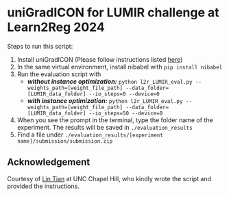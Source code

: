 
# uniGradICON for LUMIR challenge at Learn2Reg 2024

Steps to run this script:
1. Install uniGradICON (Please follow instructions listed [here](https://github.com/uncbiag/uniGradICON))
2. In the same virtual environment, install nibabel with `pip install nibabel`
3. Run the evaluation script with
   - ***without instance optimization:*** `python l2r_LUMIR_eval.py --weights_path=[weight_file_path] --data_folder=[LUMIR_data_folder] --io_steps=0 --device=0`
   - ***with instance optimization:*** `python l2r_LUMIR_eval.py --weights_path=[weight_file_path] --data_folder=[LUMIR_data_folder] --io_steps=50 --device=0`
4. When you see the prompt in the terminal, type the folder name of the experiment. The results will be saved in `./evaluation_results`
5. Find a file under `./evaluation_results/[experiment name]/submission/submission.zip`

## Acknowledgement
Courtesy of [Lin Tian](https://github.com/lintian-a) at UNC Chapel Hill, who kindly wrote the script and provided the instructions.
